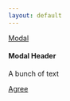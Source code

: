 ```yaml
---
layout: default
---
```


 <!-- Modal Trigger -->
  <a class="waves-effect waves-light btn modal-trigger" href="#modal1">Modal</a>

  <!-- Modal Structure -->
  <div id="modal1" class="modal">
    <div class="modal-content">
      <h4>Modal Header</h4>
      <p>A bunch of text</p>
    </div>
    <div class="modal-footer">
      <a href="#!" class="modal-close waves-effect waves-green btn-flat">Agree</a>
    </div>
  </div>
  
  <script>
  $(document).ready(function(){
    $('.modal').modal();
  });
  </script>
